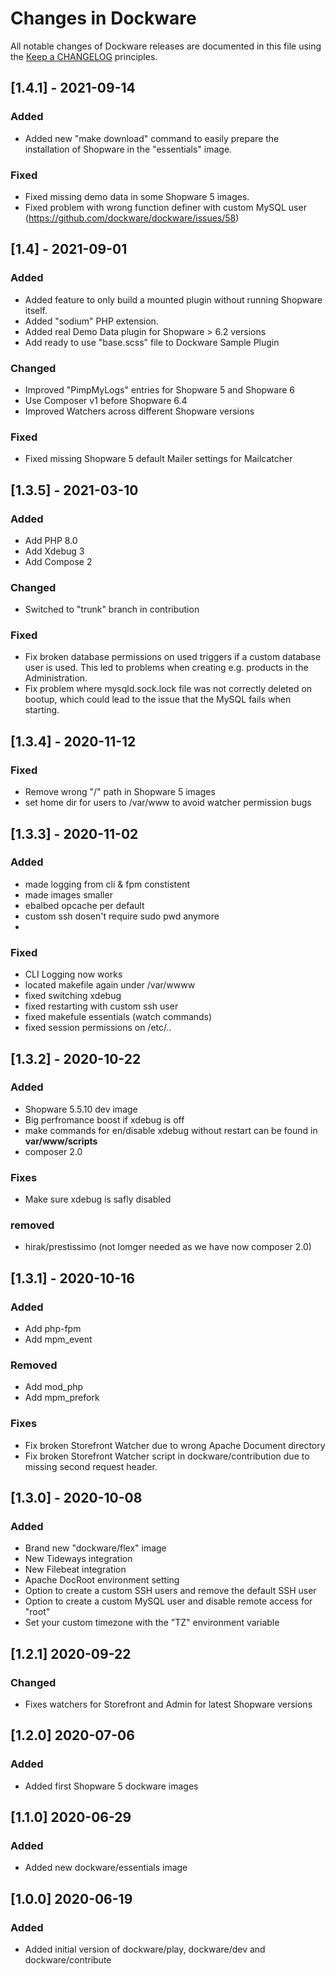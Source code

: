 # Changes in Dockware

All notable changes of Dockware releases are documented in this file 
using the [Keep a CHANGELOG](https://keepachangelog.com/) principles.

## [1.4.1] - 2021-09-14

### Added
- Added new "make download" command to easily prepare the installation of Shopware in the "essentials" image.

### Fixed
- Fixed missing demo data in some Shopware 5 images.
- Fixed problem with wrong function definer with custom MySQL user (https://github.com/dockware/dockware/issues/58)

## [1.4] - 2021-09-01

### Added
- Added feature to only build a mounted plugin without running Shopware itself.
- Added "sodium" PHP extension.
- Added real Demo Data plugin for Shopware > 6.2 versions
- Add ready to use "base.scss" file to Dockware Sample Plugin

### Changed
- Improved "PimpMyLogs" entries for Shopware 5 and Shopware 6
- Use Composer v1 before Shopware 6.4
- Improved Watchers across different Shopware versions

### Fixed
- Fixed missing Shopware 5 default Mailer settings for Mailcatcher

## [1.3.5] - 2021-03-10

### Added
  - Add PHP 8.0
  - Add Xdebug 3
  - Add Compose 2

### Changed
  - Switched to "trunk" branch in contribution

### Fixed
  - Fix broken database permissions on used triggers if a custom database user is used.
    This led to problems when creating e.g. products in the Administration.
  - Fix problem where mysqld.sock.lock file was not correctly deleted on bootup, which could 
    lead to the issue that the MySQL fails when starting.
  

## [1.3.4] - 2020-11-12

### Fixed
  - Remove wrong "/" path in Shopware 5 images
  - set home dir for users to /var/www to avoid watcher permission bugs
  
  
## [1.3.3] - 2020-11-02
### Added
 - made logging from cli & fpm constistent 
 - made images smaller
 - ebalbed opcache per default
 - custom ssh dosen't require sudo pwd anymore
 - 
 
### Fixed
  - CLI Logging now works 
  - located makefile again under /var/wwww
  - fixed switching xdebug
  - fixed restarting with custom ssh user
  - fixed makefule essentials (watch commands)
  - fixed session permissions on /etc/..

## [1.3.2] - 2020-10-22
### Added
 - Shopware 5.5.10 dev image
 - Big perfromance boost if xdebug is off
 - make commands for en/disable xdebug without restart can be found in **var/www/scripts**
 - composer 2.0
 
### Fixes
 - Make sure xdebug is safly disabled
 
 ### removed
 - hirak/prestissimo (not lomger needed as we have now composer 2.0)

## [1.3.1] - 2020-10-16

### Added
- Add php-fpm
- Add mpm_event

### Removed
- Add mod_php
- Add mpm_prefork 
 
### Fixes
- Fix broken Storefront Watcher due to wrong Apache Document directory
- Fix broken Storefront Watcher script in dockware/contribution due to missing second request header.

## [1.3.0] - 2020-10-08

### Added
- Brand new "dockware/flex" image
- New Tideways integration
- New Filebeat integration
- Apache DocRoot environment setting
- Option to create a custom SSH users and remove the default SSH user
- Option to create a custom MySQL user and disable remote access for "root"
- Set your custom timezone with the "TZ" environment variable

## [1.2.1] 2020-09-22

### Changed

* Fixes watchers for Storefront and Admin for latest Shopware versions

## [1.2.0] 2020-07-06

### Added

* Added first Shopware 5 dockware images

## [1.1.0] 2020-06-29

### Added

* Added new dockware/essentials image

## [1.0.0] 2020-06-19

### Added

* Added initial version of dockware/play, dockware/dev and dockware/contribute